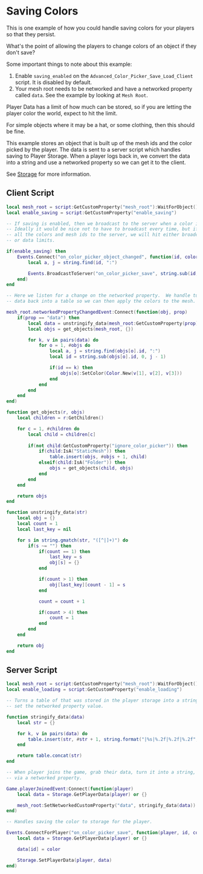 # Saving Colors

This is one example of how you could handle saving colors for your players so that they persist.

What's the point of allowing the players to change colors of an object if they don't save?

Some important things to note about this example:

1.  Enable `saving_enabled` on the `Advanced_Color_Picker_Save_Load_Client` script.  It is disabled by default.
2.  Your mesh root needs to be networked and have a networked property called `data`.  See the example by looking at `Mesh Root`.
		
Player Data has a limit of how much can be stored, so if you are letting the player color the world, expect to hit the limit.

For simple objects where it may be a hat, or some clothing, then this should be fine.

This example stores an object that is built up of the mesh ids and the color picked by the player.  The data is sent to a server script which handles saving to Player Storage.  When a player logs back in, we convert the data into a string and use a networked property so we can get it to the client.

See [Storage](https://docs.coregames.com/core_api/#storage) for more information.

## Client Script

```lua
local mesh_root = script:GetCustomProperty("mesh_root"):WaitForObject()
local enable_saving = script:GetCustomProperty("enable_saving")

-- If saving is enabled, then we broadcast to the server when a color is changed.
-- Ideally it would be nice not to have to broadcast every time, but if we try to send
-- all the colors and mesh ids to the server, we will hit either broadcast rate limits,
-- or data limits.

if(enable_saving) then
	Events.Connect("on_color_picker_object_changed", function(id, color)
		local a, j = string.find(id, ":")

		Events.BroadcastToServer("on_color_picker_save", string.sub(id, 0, j - 1), color)
	end)
end

-- Here we listen for a change on the networked property.  We handle turning the
-- data back into a table so we can then apply the colors to the mesh.

mesh_root.networkedPropertyChangedEvent:Connect(function(obj, prop)
	if(prop == "data") then
		local data = unstringify_data(mesh_root:GetCustomProperty(prop))
		local objs = get_objects(mesh_root, {})

		for k, v in pairs(data) do
			for o = 1, #objs do
				local a, j = string.find(objs[o].id, ":")
				local id = string.sub(objs[o].id, 0, j - 1)

				if(id == k) then
					objs[o]:SetColor(Color.New(v[1], v[2], v[3]))
				end
			end
		end
	end
end)

function get_objects(r, objs)
	local children = r:GetChildren()

	for c = 1, #children do
		local child = children[c]
		
		if(not child:GetCustomProperty("ignore_color_picker")) then
			if(child:IsA("StaticMesh")) then
				table.insert(objs, #objs + 1, child)
			elseif(child:IsA("Folder")) then
				objs = get_objects(child, objs)
			end
		end
	end

	return objs
end

function unstringify_data(str)
	local obj = {}
	local count = 1
	local last_key = nil

	for s in string.gmatch(str, "([^|]+)") do
		if(s ~= "") then
			if(count == 1) then
				last_key = s
				obj[s] = {}
			end

			if(count > 1) then
				obj[last_key][count - 1] = s
			end

			count = count + 1

			if(count > 4) then
				count = 1
			end
		end
	end

	return obj
end
```

## Server Script

```lua
local mesh_root = script:GetCustomProperty("mesh_root"):WaitForObject()
local enable_loading = script:GetCustomProperty("enable_loading")

-- Turns a table of that was stored in the player storage into a string so we can
-- set the networked property value.

function stringify_data(data)
	local str = {}

	for k, v in pairs(data) do
		table.insert(str, #str + 1, string.format("|%s|%.2f|%.2f|%.2f", k, v.r, v.g, v.b))
	end

	return table.concat(str)
end

-- When player joins the game, grab their data, turn it into a string, and send it to them
-- via a networked property.

Game.playerJoinedEvent:Connect(function(player)
	local data = Storage.GetPlayerData(player) or {}

	mesh_root:SetNetworkedCustomProperty("data", stringify_data(data))
end)

-- Handles saving the color to storage for the player. 

Events.ConnectForPlayer("on_color_picker_save", function(player, id, color)
	local data = Storage.GetPlayerData(player) or {}

	data[id] = color

	Storage.SetPlayerData(player, data)
end)
```